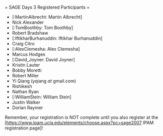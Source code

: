 = SAGE Days 3 Registered Participants =

 * [:MartinAlbrecht: Martin Albrecht]
 * Nick Alexander
 * [:TomBoothby: Tom Boothby] 
 * Robert Bradshaw
 * [:IftikharBurhanuddin: Iftikhar Burhanuddin]  
 * Craig Citro
 * [:AlexClemesha: Alex Clemesha]
 * Marcus Hodges
 * [:David_Joyner: David Joyner]
 * Kristin Lauter
 * Bobby Moretti
 * Robert Miller
 * Yi Qiang (yqiang _at_ gmail.com)
 * Rishikesh
 * Nathan Ryan
 * [:WilliamStein: William Stein]
 * Justin Walker
 * Dorian Raymer

Remember, your registration is NOT complete until you also register at the 
[https://www.ipam.ucla.edu/elements/choose.aspx?pc=sage2007 IPAM registration page]!
